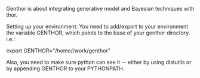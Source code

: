 Genthor is about integrating generative model and Bayesian techniques 
with thor.


Setting up your environment:
You need to add/export to your environment the variable GENTHOR,
which points to the base of your genthor directory. i.e.:

export GENTHOR="/home/<username>/work/genthor"

Also, you need to make sure python can see it -- either by using
distutils or by appending GENTHOR to your PYTHONPATH.
